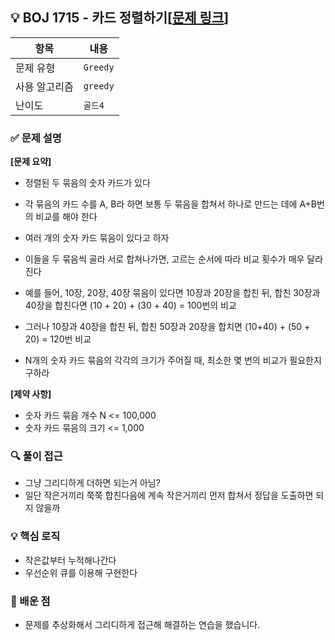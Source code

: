 ## 💡 BOJ 1715 - 카드 정렬하기[[문제 링크](https://www.acmicpc.net/problem/1715)]

| 항목 | 내용 |
|------|------|
| 문제 유형 | `Greedy` |
| 사용 알고리즘 | `greedy` |
| 난이도 | `골드4` |

### ✅ 문제 설명
**[문제 요약]**

- 정렬된 두 묶음의 숫자 카드가 있다
- 각 묶음의 카드 수를 A, B라 하면 보통 두 묶음을 합쳐서 하나로 만드는 데에 A+B번의 비교를 해야 한다
- 여러 개의 숫자 카드 묶음이 있다고 하자
- 이들을 두 묶음씩 골라 서로 합쳐나가면, 고르는 순서에 따라 비교 횟수가 매우 달라진다
- 예를 들어, 10장, 20장, 40장 묶음이 있다면 10장과 20장을 합친 뒤, 합친 30장과 40장을 합친다면 (10 + 20) + (30 + 40) = 100번의 비교
- 그러나 10장과 40장을 합친 뒤, 합친 50장과 20장을 합치면 (10+40) + (50 + 20) = 120번 비교

- N개의 숫자 카드 묶음의 각각의 크기가 주어질 때, 최소한 몇 번의 비교가 필요한지 구하라

**[제약 사항]**

- 숫자 카드 묶음 개수 N <= 100,000
- 숫자 카드 묶음의 크기 <= 1,000

### 🔍 풀이 접근
- 그냥 그리디하게 더하면 되는거 아님?
- 일단 작은거끼리 쭉쭉 합친다음에 계속 작은거끼리 먼저 합쳐서 정답을 도출하면 되지 않을까

### 💡 핵심 로직
- 작은값부터 누적해나간다
- 우선순위 큐를 이용해 구현한다

### 📌 배운 점
- 문제를 추상화해서 그리디하게 접근해 해결하는 연습을 했습니다.

